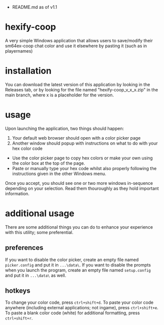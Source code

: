 * README.md as of v1.1

# hexify-coop
A very simple Windows application that allows users to save/modify their sm64ex-coop chat color and use it elsewhere by pasting it (such as in playernames)

# installation
You can download the latest version of this application by looking in the Releases tab, or by looking for the file named "hexify-coop_v_x_x.zip" in the main branch, where x is a placeholder for the version.

# usage
Upon launching the application, two things should happen:

1. Your default web browser should open with a color picker page
2. Another window should popup with instructions on what to do with your hex color code

- Use the color picker page to copy hex colors or make your own using the color box at the top of the page.
- Paste or manually type your hex code whilst also properly following the instructions given in the other Windows menu.

Once you accept, you should see one or two more windows in-sequence depending on your selection. Read them thouroughly as they hold important information.

# additional usage
There are some additional things you can do to enhance your experience with this utility; some preferential.

## preferences
If you want to disable the color picker, create an empty file named `picker.config` and put it in `...\data\`.
If you want to disable the prompts when you launch the program, create an empty file named `setup.config` and put it in `...\data\` as well.

## hotkeys
To change your color code, press `ctrl+shift+d`.
To paste your color code anywhere (including external applications; not ingame), press `ctrl+shift+e`.
To paste a blank color code (white) for additional formatting, press `ctrl+shift+r`.
